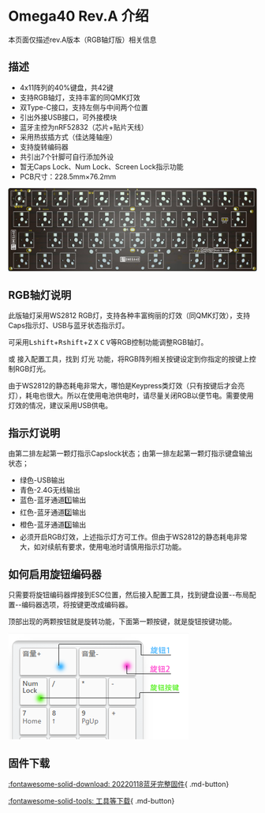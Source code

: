 Omega40 Rev.A 介绍
=====================
本页面仅描述rev.A版本（RGB轴灯版）相关信息

描述
---------

- 4x11阵列的40%键盘，共42键
- 支持RGB轴灯，支持丰富的同QMK灯效
- 双Type-C接口，支持左侧与中间两个位置
- 引出外接USB接口，可外接模块
- 蓝牙主控为nRF52832（芯片+贴片天线）
- 采用热拔插方式（佳达隆轴座）
- 支持旋转编码器
- 共引出7个针脚可自行添加外设
- 暂无Caps Lock、Num Lock、Screen Lock指示功能
- PCB尺寸：228.5mm×76.2mm

![](../img/omega40.rev.A.jpg "Omega40 PCB")

## RGB轴灯说明

此版轴灯采用WS2812 RGB灯，支持各种丰富绚丽的灯效（同QMK灯效），支持Caps指示灯、USB与蓝牙状态指示灯。

可采用<kbd>Lshift</kbd>+<kbd>Rshift</kbd>+<kbd>Z</kbd> <kbd>X</kbd> <kbd>C</kbd> <kbd>V</kbd>等RGB控制功能调整RGB轴灯。

或 接入配置工具，找到 灯光 功能，将RGB阵列相关按键设定到你指定的按键上控制RGB灯光。

由于WS2812的静态耗电非常大，哪怕是Keypress类灯效（只有按键后才会亮灯），耗电也很大。所以在使用电池供电时，请尽量关闭RGB以便节电。需要使用灯效的情况，建议采用USB供电。

## 指示灯说明

由第二排左起第一颗灯指示Capslock状态；由第一排左起第一颗灯指示键盘输出状态；

- 绿色-USB输出
- 青色-2.4G无线输出
- 蓝色-蓝牙通道1️⃣输出
- 红色-蓝牙通道2️⃣输出
- 橙色-蓝牙通道3️⃣输出
- 必须开启RGB灯效，上述指示灯方可工作。但由于WS2812的静态耗电非常大，如对续航有要求，使用电池时请慎用指示灯功能。

## 如何启用旋钮编码器

只需要将旋钮编码器焊接到ESC位置，然后接入配置工具，找到键盘设置--布局配置--编码器选项，将按键更改成编码器。

顶部出现的两颗按钮就是旋转功能，下面第一颗按键，就是旋钮按键功能。

![](../img/rotary.png "按键示意图")

## 固件下载

[:fontawesome-solid-download:  20220118蓝牙完整固件](http://glab.online/down/sdk17/Omega40-a-nrf52_all-20220118-11f8fcbc.hex){ .md-button}

[:fontawesome-solid-tools:  工具等下载](../down/download.md){ .md-button}